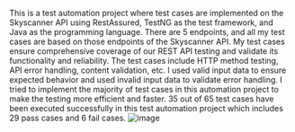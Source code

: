 This is a test automation project where test cases are implemented on the Skyscanner API using RestAssured, TestNG as the test framework, and Java as the programming language. There are 5 endpoints, and all my 
test cases are based on those endpoints of the Skyscanner API. My test cases ensure comprehensive coverage of our REST API testing and validate its functionality and reliability. The test cases include HTTP 
method testing, API error handling, content validation, etc. I used valid input data to ensure expected behavior and used invalid input data to validate error handling. I tried to implement the majority of 
test cases in this automation project to make the testing more efficient and faster. 35 out of 65 test cases have been executed successfully in this test automation project which includes 29 pass cases and 
6 fail cases.
![image](https://github.com/Imrulhassankhanporosh/Skyscanner_API/assets/52894925/2160928f-db44-4205-858c-f3bedc5e53a5)

 
